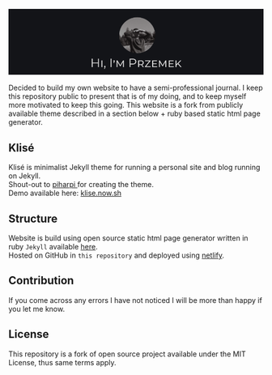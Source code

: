 <p align="center"><img src="https://github.com/furmanp/my-personal-website/blob/master/assets/img/readme_banner.png?raw=true"></p>


Decided to build my own website to have a semi-professional journal.
I keep this repository public to present that is of my doing, and to keep myself more motivated to keep this going. 
This website is a fork from publicly available theme described in a section below + ruby based static html page generator.

## Klisé

Klisé is minimalist Jekyll theme for running a personal site and blog running on Jekyll.<br>
Shout-out to <a href="https://github.com/piharpi/" rel="noopener">piharpi </a> for creating the theme. <br>
Demo available here: <a href="https://klise.now.sh" target="_blank" rel="noopener">klise.now.sh</a>

## Structure

Website is build using open source static html page generator written in ruby `Jekyll` available <a href="https://jekyllrb.com/" target="_blank" rel="noopener">here</a>. <br>
Hosted on GitHub in `this repository` and deployed using <a href="https://netlify.com/" target="_blank" rel="noopener">netlify</a>. <br>

## Contribution

If you come across any errors I have not noticed I will be more than happy if you let me know.

## License
This repository is a fork of open source project available under the MIT License, thus same terms apply.

